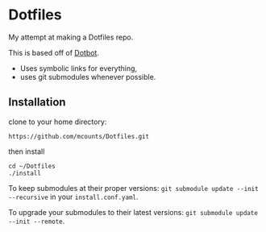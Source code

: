 Dotfiles
========

My attempt at making a Dotfiles repo.

This is based off of [Dotbot](https://github.com/anishathalye/dotbot).

* Uses symbolic links for everything, 
* uses git submodules whenever possible.

Installation
------------

clone to your home directory: 

```
https://github.com/mcounts/Dotfiles.git
```

then install

```
cd ~/Dotfiles
./install
```

To keep submodules at their proper versions:
`git submodule update --init --recursive` in your `install.conf.yaml`.

To upgrade your submodules to their latest versions:
`git submodule update --init --remote`.
